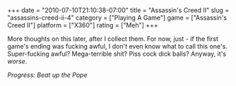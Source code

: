 +++
date = "2010-07-10T21:10:38-07:00"
title = "Assassin's Creed II"
slug = "assassins-creed-ii-4"
category = ["Playing A Game"]
game = ["Assassin's Creed II"]
platform = ["X360"]
rating = ["Meh"]
+++

More thoughts on this later, after I collect them.  For now, just - if the first game's ending was fucking awful, I don't even know what to call this one's.  Super-fucking awful?  Mega-terrible shit?  Piss cock dick balls?  Anyway, it's <i>worse</i>.

<i>Progress: Beat up the Pope</i>